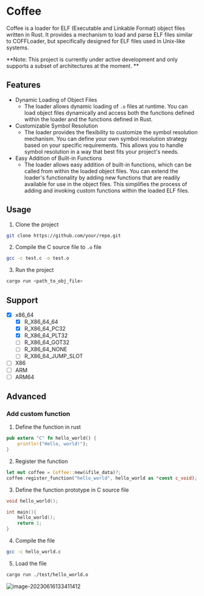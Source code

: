 # Coffee

Coffee is a loader for ELF (Executable and Linkable Format) object files written in Rust. It provides a mechanism to load and parse ELF files similar to COFFLoader, but specifically designed for ELF files used in Unix-like systems.

**Note: This project is currently under active development and only supports a subset of architectures at the moment. **

## Features

- Dynamic Loading of Object Files
  - The loader allows dynamic loading of `.o` files at runtime. You can load object files dynamically and access both the functions defined within the loader and the functions defined in Rust.
- Customizable Symbol Resolution
  - The loader provides the flexibility to customize the symbol resolution mechanism. You can define your own symbol resolution strategy based on your specific requirements. This allows you to handle symbol resolution in a way that best fits your project's needs.
- Easy Addition of Built-in Functions
  - The loader allows easy addition of built-in functions, which can be called from within the loaded object files. You can extend the loader's functionality by adding new functions that are readily available for use in the object files. This simplifies the process of adding and invoking custom functions within the loaded ELF files.

## Usage

1. Clone the project

```bash
git clone https://github.com/your/repo.git
```

2. Compile the C source file to `.o` file

```bash
gcc -c test.c -o test.o
```

3. Run the project

```bash
cargo run <path_to_obj_file>
```



## Support

- [x] x86_64
  - [x] R_X86_64_64
  - [x] R_X86_64_PC32
  - [x] R_X86_64_PLT32
  - [ ] R_X86_64_GOT32
  - [ ] R_X86_64_NONE
  - [ ] R_X86_64_JUMP_SLOT
- [ ] X86
- [ ] ARM
- [ ] ARM64

## Advanced

### Add custom function

1. Define the function in rust

```rust
pub extern "C" fn hello_world() {
    println!("Hello, world!");
}
```

2. Register the function

```rust
let mut coffee = Coffee::new(&file_data)?;
coffee.register_function("hello_world", hello_world as *const c_void);
```

3. Define the function prototype in C source file

```c
void hello_world();

int main(){
    hello_world();
    return 1;
}
```

4. Compile the file

```bash
gcc -c hello_world.c
```

5. Load the file

```bash
cargo run ./test/hello_world.o
```

![image-20230616133411412](https://img-1251565221.cos.ap-nanjing.myqcloud.com/img/image-20230616133411412.png)